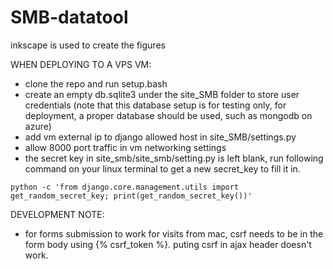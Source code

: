 # SMB-datatool

inkscape is used to create the figures


WHEN DEPLOYING TO A VPS VM:
* clone the repo and run setup.bash
* create an empty db.sqlite3 under the site_SMB folder to store user credentials (note that this database setup is for testing only, for deployment, a proper database should be used, such as mongodb on azure)
* add vm external ip to django allowed host in site\_SMB/settings.py
* allow 8000 port traffic in vm networking settings
* the secret key in site_smb/site_smb/setting.py is left blank, run following command on your linux terminal to get a new secret_key to fill it in. 
```
python -c 'from django.core.management.utils import get_random_secret_key; print(get_random_secret_key())' 
```


DEVELOPMENT NOTE:
* for forms submission to work for visits from mac, csrf needs to be in the form body using {% csrf_token %}. puting csrf in ajax header doesn't work.


